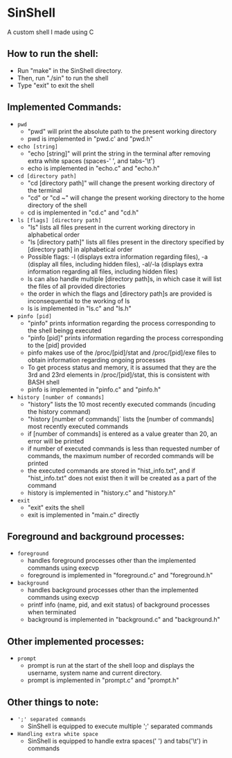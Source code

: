 # SinShell
A custom shell I made using C

## How to run the shell:
- Run "make" in the SinShell directory.
- Then, run "./sin" to run the shell
- Type "exit" to exit the shell

## Implemented Commands:
- `pwd`
    * "pwd" will print the absolute path to the present working directory
    * pwd is implemented in "pwd.c' and "pwd.h"
- `echo [string]`
    * "echo [string]" will print the string in the terminal after removing extra white spaces (spaces-' ', and tabs-'\t')
    * echo is implemented in "echo.c" and "echo.h"
- `cd [directory path]`
    * "cd [directory path]" will change the present working directory of the terminal
    * "cd" or "cd ~" will change the present working directory to the home directory of the shell
    * cd is implemented in "cd.c" and "cd.h"
- `ls [flags] [directory path]`
    * "ls" lists all files present in the current working directory in alphabetical order
    * "ls [directory path]" lists all files present in the directory specified by [directory path] in alphabetical order
    * Possible flags: -l (displays extra information regarding files), -a (display all files, including hidden files), -al/-la (displays extra information regarding all files, including hidden files)
    * ls can also handle multiple [directory path]s, in which case it will list the files of all provided directories
    * the order in which the flags and [directory path]s are provided is inconsequential to the working of ls
    * ls is implemented in "ls.c" and "ls.h"
- `pinfo [pid]`
    * "pinfo" prints information regarding the process corresponding to the shell beingg executed
    * "pinfo [pid]" prints information regarding the process corresponding to the [pid] provided
    * pinfo makes use of the /proc/[pid]/stat and /proc/[pid]/exe files to obtain information regarding ongoing processes
    * To get process status and memory, it is assumed that they are the 3rd and 23rd elements in /proc/[pid]/stat, this is consistent with BASH shell
    * pinfo is implemented in "pinfo.c" and "pinfo.h"
- `history [number of commands]`
    * "history" lists the 10 most recently executed commands (incuding the history command)
    * "history [number of commands]` lists the [number of commands] most recently executed commands
    * if [number of commands] is entered as a value greater than 20, an error will be printed
    * if number of executed commands is less than requested number of commands, the maximum number of recorded commands will be printed
    * the executed commands are stored in "hist_info.txt", and if "hist_info.txt" does not exist then it will be created as a part of the command
    * history is implemented in "history.c" and "history.h"
- `exit`
    * "exit" exits the shell
    * exit is implemented in "main.c" directly

## Foreground and background processes:
- `foreground`
    * handles foreground processes other than the implemented commands using execvp
    * foreground is implemented in "foreground.c" and "foreground.h"
- `background`
    * handles background processes other than the implemented commands using execvp
    * printf info (name, pid, and exit status) of background processes when terminated
    * background is implemented in "background.c" and "background.h"

## Other implemented processes:
- `prompt`
    * prompt is run at the start of the shell loop and displays the username, system name and current directory.
    * prompt is implemented in "prompt.c" and "prompt.h"

## Other things to note:
- `';' separated commands`
    * SinShell is equipped to execute multiple ';' separated commands
- `Handling extra white space`
    * SinShell is equipped to handle extra spaces(' ') and tabs('\t') in commands